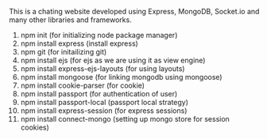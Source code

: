This is a chating website developed using Express, MongoDB, Socket.io and many other libraries and frameworks.

1. npm init (for initializing node package manager)
2. npm install express (install express)
3. npm git (for initailizing git)
4. npm install ejs (for ejs as we are using it as view engine)
5. npm install express-ejs-layouts (for using layouts)
6. npm install mongoose (for linking mongodb using mongoose)
7. npm install cookie-parser (for cookie)
8. npm install passport (for authentication of user)
9. npm install passport-local (passport local strategy)
10. npm install express-session (for express sessions)
11. npm install connect-mongo (setting up mongo store for session cookies)